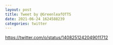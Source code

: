 ```yaml
--- 
layout: post 
title: Tweet by @GreenleafOTTS 
date: 2021-06-24 1624588239 
categories: twitter 
--- 
```

https://twitter.com/o/status/1408251242049011712